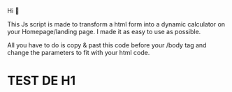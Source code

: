 Hi 👋

This Js script is made to transform a html form into a dynamic calculator on your Homepage/landing page. 
I made it as easy to use as possible.

All you have to do is copy & past this code before your /body tag and change the parameters to fit with your html code.


<h1> TEST DE H1</h1>
